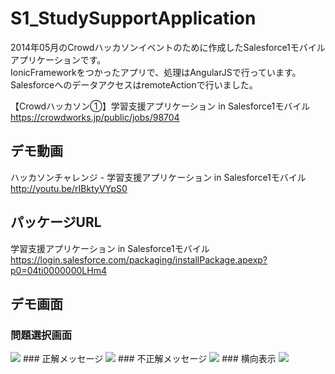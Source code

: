 S1_StudySupportApplication
==========================

2014年05月のCrowdハッカソンイベントのために作成したSalesforce1モバイルアプリケーションです。  
IonicFrameworkをつかったアプリで、処理はAngularJSで行っています。  
SalesforceへのデータアクセスはremoteActionで行いました。  
  
  
【Crowdハッカソン①】学習支援アプリケーション in Salesforce1モバイル  
https://crowdworks.jp/public/jobs/98704  
  
## デモ動画
ハッカソンチャレンジ - 学習支援アプリケーション in Salesforce1モバイル 
http://youtu.be/rIBktyVYpS0
  
## パッケージURL
学習支援アプリケーション in Salesforce1モバイル  
https://login.salesforce.com/packaging/installPackage.apexp?p0=04ti0000000LHm4
  
## デモ画面  
### 問題選択画面
<img src="http://f.st-hatena.com/images/fotolife/t/tyoshikawa1106/20140531/20140531183856.png" />  
### 正解メッセージ
<img src="http://f.st-hatena.com/images/fotolife/t/tyoshikawa1106/20140531/20140531183857.png" />  
### 不正解メッセージ
<img src="http://f.st-hatena.com/images/fotolife/t/tyoshikawa1106/20140531/20140531183858.png" />  
### 横向表示
<img src="http://f.st-hatena.com/images/fotolife/t/tyoshikawa1106/20140531/20140531183900.png" />  
